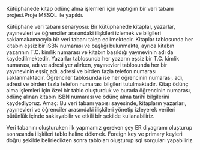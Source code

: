 Kütüphanede kitap ödünç alma işlemleri için yaptığım bir veri tabanı projesi.Proje MSSQL ile yapıldı.

Kütüphane veri tabanı senaryosu: Bir kütüphanede kitaplar, yazarlar, yayınevleri ve öğrenciler arasındaki ilişkileri izlemek ve bilgileri saklamakamacıyla bir veri tabanı talep edilmektedir. Kitaplar tablosunda her kitabın eşsiz bir ISBN numarası ve başlığı bulunmakta, ayrıca kitabın yazarının T.C. kimlik numarası ve kitabın basıldığı yayınevinin adı da kaydedilmektedir. Yazarlar tablosunda her yazarın eşsiz bir T.C. kimlik numarası, adı ve adresi yer alırken, yayınevleri tablosunda her bir yayınevinin eşsiz adı, adresi ve birden fazla telefon numarası saklanmaktadır. Öğrenciler tablosunda ise her öğrencinin numarası, adı, adresi ve birden fazla telefon numarası bilgileri tutulmaktadır. Kitap ödünç alma işlemleri için özel bir tablo oluşturduk ve burada öğrencinin numarası, ödünç alınan kitabın ISBN numarası ve ödünç alma tarihi bilgilerini kaydediyoruz. Amaç: Bu veri tabanı yapısı sayesinde, kitapların yazarları, yayınevleri ve öğrenciler arasındaki ilişkileri yönetip izleyerek verileri bütünlük içinde saklayabilir ve etkili bir şekilde kullanabiliriz.

Veri tabanını oluşturuken ilk yapmamız gereken şey ER diyagramı oluşturup sonrasında ilişkileri tablo haline dökmek. Foreign key ve primary keyleri doğru şekilde belirledikten sonra tabloları oluşturup sql sorguları yapabiliriz.
